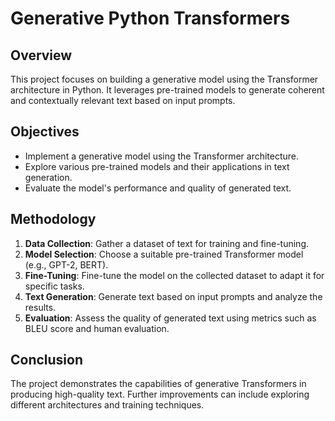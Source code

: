# Generative Python Transformers

## Overview
This project focuses on building a generative model using the Transformer architecture in Python. It leverages pre-trained models to generate coherent and contextually relevant text based on input prompts.

## Objectives
- Implement a generative model using the Transformer architecture.
- Explore various pre-trained models and their applications in text generation.
- Evaluate the model's performance and quality of generated text.

## Methodology
1. **Data Collection**: Gather a dataset of text for training and fine-tuning.
2. **Model Selection**: Choose a suitable pre-trained Transformer model (e.g., GPT-2, BERT).
3. **Fine-Tuning**: Fine-tune the model on the collected dataset to adapt it for specific tasks.
4. **Text Generation**: Generate text based on input prompts and analyze the results.
5. **Evaluation**: Assess the quality of generated text using metrics such as BLEU score and human evaluation.

## Conclusion
The project demonstrates the capabilities of generative Transformers in producing high-quality text. Further improvements can include exploring different architectures and training techniques.
